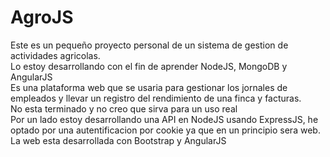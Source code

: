 # AgroJS
Este es un pequeño proyecto personal de un sistema de gestion de actividades agricolas.  
Lo estoy desarrollando con el fin de aprender NodeJS, MongoDB y AngularJS  
Es una plataforma web que se usaria para gestionar los jornales de empleados y llevar un registro del rendimiento de una finca y facturas.  
No esta terminado y no creo que sirva para un uso real  
Por un lado estoy desarrollando una API en NodeJS usando ExpressJS, he optado por una autentificacion por cookie ya que en un principio sera web.  
La web esta desarrollada con Bootstrap y AngularJS  
